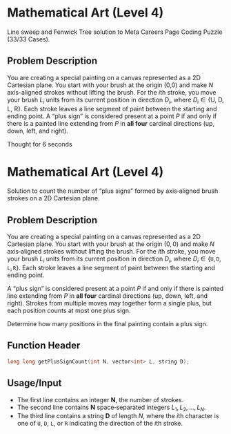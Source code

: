 # Mathematical Art (Level 4)

Line sweep and Fenwick Tree solution to Meta Careers Page Coding Puzzle (33/33 Cases).

## Problem Description

You are creating a special painting on a canvas represented as a 2D Cartesian plane. You start with your brush at the origin (0,0) and make $N$ axis-aligned strokes without lifting the brush. For the $i$th stroke, you move your brush $L_i$ units from its current position in direction $D_i$, where $D_i \in \{\text{U, D, L, R}\}$. Each stroke leaves a line segment of paint between the starting and ending point. A “plus sign” is considered present at a point $P$ if and only if there is a painted line extending from $P$ in **all four** cardinal directions (up, down, left, and right).


Thought for 6 seconds


# Mathematical Art (Level 4)

Solution to count the number of “plus signs” formed by axis‑aligned brush strokes on a 2D Cartesian plane.

## Problem Description

You are creating a special painting on a canvas represented as a 2D Cartesian plane. You start with your brush at the origin $(0,0)$ and make $N$ axis‑aligned strokes without lifting the brush. For the $i$th stroke, you move your brush $L_i$ units from its current position in direction $D_i$, where $D_i\in\{\texttt{U},\texttt{D},\texttt{L},\texttt{R}\}$. Each stroke leaves a line segment of paint between the starting and ending point.

A “plus sign” is considered present at a point $P$ if and only if there is painted line extending from $P$ in **all four** cardinal directions (up, down, left, and right). Strokes from multiple moves may together form a single plus, but each position counts at most one plus sign.

Determine how many positions in the final painting contain a plus sign.

## Function Header

```cpp
long long getPlusSignCount(int N, vector<int> L, string D);
```

## Usage/Input

* The first line contains an integer **N**, the number of strokes.
* The second line contains **N** space‑separated integers $L_1, L_2, \dots, L_N$.
* The third line contains a string **D** of length $N$, where the $i$th character is one of `U`, `D`, `L`, or `R` indicating the direction of the $i$th stroke.
